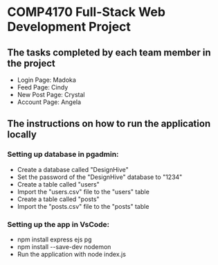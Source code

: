 # COMP4170 Full-Stack Web Development Project

## The tasks completed by each team member in the project
- Login Page: Madoka
- Feed Page: Cindy
- New Post Page: Crystal
- Account Page: Angela

## The instructions on how to run the application locally 
### Setting up database in pgadmin:
- Create a database called "DesignHive"
- Set the password of the "DesignHive" database to "1234"
- Create a table called "users"
- Import the "users.csv" file to the "users" table
- Create a table called "posts"
- Import the "posts.csv" file to the "posts" table

### Setting up the app in VsCode:
- npm install express ejs pg
- npm install --save-dev nodemon
- Run the application with node index.js